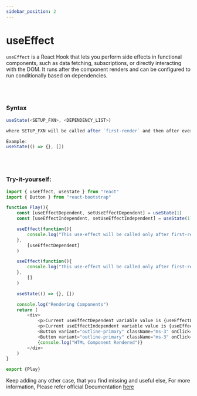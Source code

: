 ```yaml
---
sidebar_position: 2
---
```


# useEffect

`useEffect` is a React Hook that lets you perform side effects in functional components, such as data fetching, subscriptions, or directly interacting with the DOM. It runs after the component renders and can be configured to run conditionally based on dependencies.

<br></br>

### Syntax
```js
useState(<SETUP_FXN>, <DEPENDENCY_LIST>)

where SETUP_FXN will be called after `first-render` and then after everytime when any variable/ state from DEPENDENCY_LIST is changed.

Example:
useState(() => {}, [])
```
<br></br>

### Try-it-yourself:

```js
import { useEffect, useState } from "react"
import { Button } from "react-bootstrap"

function Play(){
    const [useEffectDependent, setUseEffectDependent] = useState(1)
    const [useEffectIndependent, setUseEffectIndependent] = useState(1)

    useEffect(function(){
        console.log("This use-effect will be called only after first-render AND everytime useEffectDependent Variable is changed");
    },
        [useEffectDependent]
    )

    useEffect(function(){
        console.log("This use-effect will be called only after first-render");
    },
        []
    )

    useState(() => {}, [])

    console.log("Rendering Components")
    return (
        <div>
            <p>Current useEffectDependent variable value is {useEffectDependent}</p>
            <p>Current useEffectIndependent variable value is {useEffectIndependent}</p>
            <Button variant="outline-primary" className="ms-3" onClick={() => setUseEffectDependent(useEffectDependent + 1)}>useEffect Dependent</Button>
            <Button variant="outline-primary" className="ms-3" onClick={() => setUseEffectIndependent(useEffectIndependent  + 1)}>useEffect Independent</Button>
            {console.log("HTML Component Rendered")}
        </div>
    )
}

export {Play}
```


Keep adding any other case, that you find missing and useful
else,
For more information, Please refer official Documentation [here](https://react.dev/reference/react/useEffect)